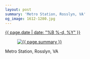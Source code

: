 ```yaml
---
layout: post
summary: 'Metro Station, Rosslyn, VA'
og_image: 1612-1280.jpg
---
```


<div class="post">
 <time>
  <a href="/1612">
   {{ page.date | date: "%B %-d, %Y" }}
  </a>
 </time>
 <a href="/1612">
  <figure data-taken="3/25/2022">
   <img alt="{{ page.summary }}" sizes="(min-width: 700px) 50vw, calc(100vw - 2rem)" src="{{ site.assets_url }}/1612-640.jpg" srcset="{{ site.assets_url }}/1612-320.jpg 320w, {{ site.assets_url }}/1612-640.jpg 640w, {{ site.assets_url }}/1612-960.jpg 960w, {{ site.assets_url }}/1612-1280.jpg 1280w"/>
  </figure>
 </a>
 <span>
  Metro Station, Rosslyn, VA
 </span>
</div>
